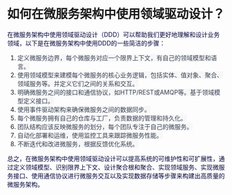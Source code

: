 # 如何在微服务架构中使用领域驱动设计？

<font style="color:rgb(5, 7, 59);">在微服务架构中使用领域驱动设计（DDD）可以帮助我们更好地理解和设计业务领域，以下是在微服务架构中使用DDD的一些简洁的步骤：</font>

1. <font style="color:rgb(55, 65, 81);background-color:rgb(247, 247, 248);">定义微服务边界，每个微服务对应一个限界上下文，有自己的领域模型和语言。</font>
2. <font style="color:rgb(55, 65, 81);background-color:rgb(247, 247, 248);">使用领域模型来建模每个微服务的核心业务逻辑，包括实体、值对象、聚合、领域服务等。并定义它们之间的关系和交互。</font>
3. <font style="color:rgb(55, 65, 81);background-color:rgb(247, 247, 248);">明确微服务之间的接口和通信协议，如HTTP/REST或AMQP等。基于领域模型定义接口。</font>
4. <font style="color:rgb(55, 65, 81);background-color:rgb(247, 247, 248);">使用事件驱动架构来确保微服务之间的数据同步。</font>
5. <font style="color:rgb(55, 65, 81);background-color:rgb(247, 247, 248);">每个微服务拥有自己的仓库与工厂，负责数据的管理和持久化。</font>
6. <font style="color:rgb(55, 65, 81);background-color:rgb(247, 247, 248);">团队结构应该反映微服务的划分，每个团队专注于自己的微服务。</font>
7. <font style="color:rgb(55, 65, 81);background-color:rgb(247, 247, 248);">自动化部署和运维，使用监控工具来跟踪微服务性能。</font>
8. <font style="color:rgb(55, 65, 81);background-color:rgb(247, 247, 248);">不断迭代和改进微服务，根据反馈优化系统。</font>

<font style="color:rgb(5, 7, 59);">总之，在微服务架构中使用领域驱动设计可以提高系统的可维护性和可扩展性，通过定义领域模型、识别限界上下文、设计聚合根和聚合、实现领域服务、实现微服务接口、使用通信协议进行微服务交互以及实现数据存储等步骤来构建出高质量的微服务架构。</font>

